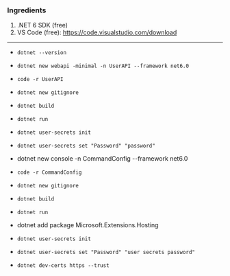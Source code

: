 ### Ingredients

1. .NET 6 SDK (free)
2. VS Code (free): https://code.visualstudio.com/download

---

- ```dotnet --version```
- ```dotnet new webapi -minimal -n UserAPI --framework net6.0```
- ```code -r UserAPI```
- ```dotnet new gitignore```
- ```dotnet build```
- ```dotnet run```
- ```dotnet user-secrets init```
- ```dotnet user-secrets set "Password" "password"```


- dotnet new console -n CommandConfig --framework net6.0
- ```code -r CommandConfig```
- ```dotnet new gitignore```
- ```dotnet build```
- ```dotnet run```
- dotnet add package Microsoft.Extensions.Hosting
- ```dotnet user-secrets init```
- ```dotnet user-secrets set "Password" "user secrets password"```





- ```dotnet dev-certs https --trust```